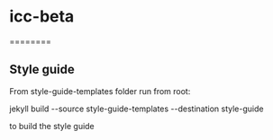 # icc-beta
========



## Style guide
From style-guide-templates folder run from root:

jekyll build --source style-guide-templates --destination style-guide

to build the style guide
